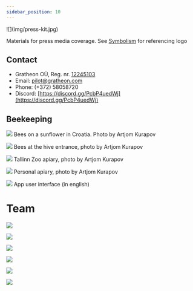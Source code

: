 ```yaml
---
sidebar_position: 10
---
```

<div style={{ height:150, overflow:"hidden", verticalAlign:"middle", marginBottom:10, borderRadius:5 }}><div style={{ marginTop: "-10%" }}>
![](img/press-kit.jpg)
</div></div>


Materials for press media coverage.
See [Symbolism](purpose/Symbolism.md) for referencing logo

## Contact

- Gratheon OÜ, Reg. nr. [12245103](https://ariregister.rik.ee/eng/company/12245103/Gratheon-O%C3%9C)
- Email: [pilot@gratheon.com](mailto:pilot@gratheon.com)
- Phone: (+372) 58058720
- Discord: [https://discord.gg/PcbP4uedWj](https://discord.gg/PcbP4uedWj)

## Beekeeping
![](img/20230730_143206.jpg)
Bees on a sunflower in Croatia. Photo by Artjom Kurapov


![](img/78D03A5C-B2BD-4837-A442-2F7550EB8028.jpg)
Bees at the hive entrance, photo by Artjom Kurapov


![](img/IMG_4588.JPG.jpg)
Tallinn Zoo apiary, photo by Artjom Kurapov

![](img/IMG_4120.jpg)
Personal apiary, photo by Artjom Kurapov


![](img/gratheon-app.png)
App user interface (in english)

# Team

![](img/399275275_750135310479095_4769808596453906481_n.jpg)

![](img/387850462_890757472584931_9024092767459998811_n.jpg)

![](img/400156560_750134867145806_4539301401019862199_n.jpg)

![](img/400175763_750137117145581_2512030399661623454_n.jpg)

![](img/IMG_20210823_194454.jpg)

![](img/1698920622990-1.jpg)